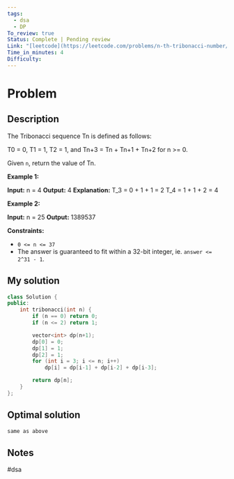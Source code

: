 ```yaml
---
tags:
  - dsa
  - DP
To_review: true
Status: Complete | Pending review
Link: "[leetcode](https://leetcode.com/problems/n-th-tribonacci-number/description/)"
Time_in_minutes: 4
Difficulty:
---
```

# Problem
## Description
The Tribonacci sequence Tn is defined as follows: 

T0 = 0, T1 = 1, T2 = 1, and Tn+3 = Tn + Tn+1 + Tn+2 for n >= 0.

Given `n`, return the value of Tn.

**Example 1:**

**Input:** n = 4
**Output:** 4
**Explanation:**
T_3 = 0 + 1 + 1 = 2
T_4 = 1 + 1 + 2 = 4

**Example 2:**

**Input:** n = 25
**Output:** 1389537

**Constraints:**

- `0 <= n <= 37`
- The answer is guaranteed to fit within a 32-bit integer, ie. `answer <= 2^31 - 1`.
## My solution
```cpp
class Solution {
public:
    int tribonacci(int n) {
        if (n == 0) return 0;
        if (n <= 2) return 1;

        vector<int> dp(n+1);
        dp[0] = 0;
        dp[1] = 1;
        dp[2] = 1;
        for (int i = 3; i <= n; i++)
            dp[i] = dp[i-1] + dp[i-2] + dp[i-3];

        return dp[n];
    }
};
```
## Optimal solution
```cpp
same as above
```
## Notes
#dsa